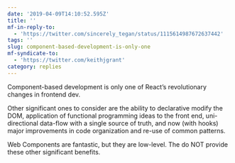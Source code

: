 ```yaml
---
date: '2019-04-09T14:10:52.595Z'
title: ''
mf-in-reply-to:
  - 'https://twitter.com/sincerely_tegan/status/1115614987672637442'
tags: ''
slug: component-based-development-is-only-one
mf-syndicate-to:
  - 'https://twitter.com/keithjgrant'
category: replies
---
```

Component-based development is only one of React’s revolutionary changes in frontend dev.

Other significant ones to consider are the ability to declarative modify the DOM, application of functional programming ideas to the front end, uni-directional data-flow with a single source of truth, and now (with hooks) major improvements in code organization and re-use of common patterns.

Web Components are fantastic, but they are low-level. The do NOT provide these other significant benefits.
